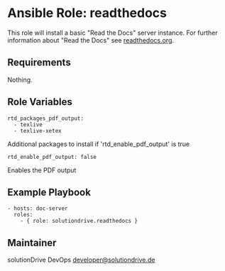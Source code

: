 Ansible Role: readthedocs
=========================

This role will install a basic "Read the Docs" server instance.
For further information about "Read the Docs" see [readthedocs.org](https://readthedocs.org/).


Requirements
------------

Nothing.


Role Variables
--------------

    rtd_packages_pdf_output:
      - texlive
      - texlive-xetex
Additional packages to install if 'rtd_enable_pdf_output' is true

    rtd_enable_pdf_output: false
Enables the PDF output


Example Playbook
----------------

```
- hosts: doc-server
  roles:
    - { role: solutiondrive.readthedocs }
```


Maintainer
----------
solutionDrive DevOps <developer@solutiondrive.de>
